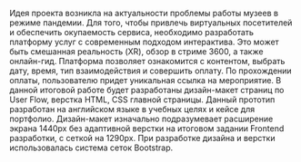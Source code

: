 Идея проекта возникла на актуальности проблемы работы музеев в режиме пандемии. Для того, чтобы привлечь виртуальных посетителей и обеспечить окупаемость сервиса, необходимо разработать платформу услуг с современным подходом интерактива. Это может быть смешанная реальность (XR), обзор в стриме 3600, а также онлайн-гид. Платформа позволяет ознакомится с контентом, выбрать дату, время, тип взаимодействия и совершить оплату. По прохождении оплаты, пользователю придет уникальная ссылка на мероприятие. В данной итоговой работе будет разработаны дизайн-макет страниц по User Flow, верстка HTML, CSS главной страницы. Данный прототип разработан на английском языке в учебных целях и кейсе для портфолио. Дизайн-макет изначально подразумевает расширение экрана 1440px без адаптивной верстки на итоговом задании Frontend разработки, с сеткой на 1290px. При разработке дизайна и верстки использовалась система сеток Bootstrap.